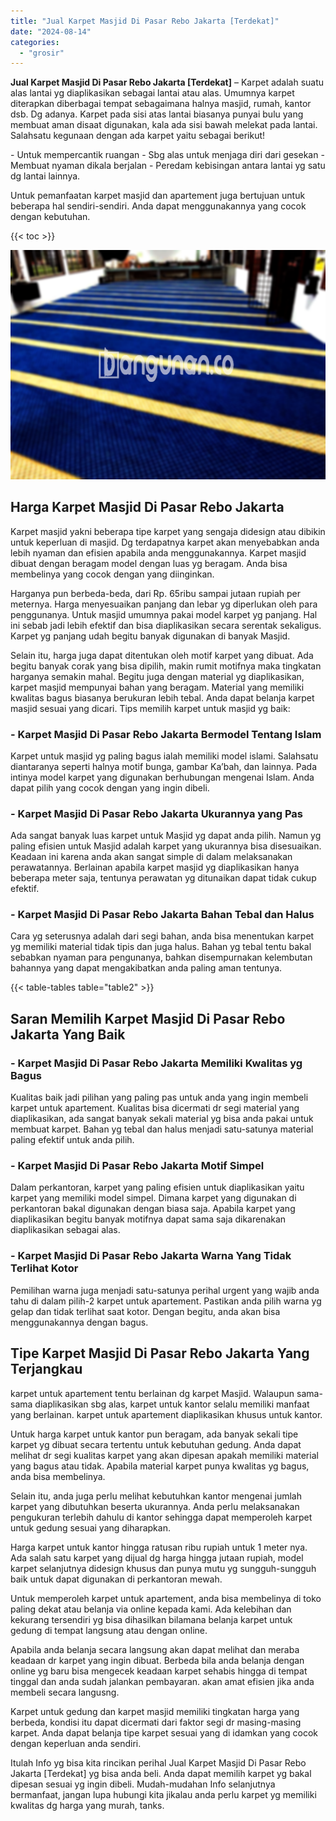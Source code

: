```yaml
---
title: "Jual Karpet Masjid Di Pasar Rebo Jakarta [Terdekat]"
date: "2024-08-14"
categories: 
  - "grosir"
---
```


**Jual Karpet Masjid Di Pasar Rebo Jakarta \[Terdekat\]** – Karpet adalah suatu alas lantai yg diaplikasikan sebagai lantai atau alas. Umumnya karpet diterapkan diberbagai tempat sebagaimana halnya masjid, rumah, kantor dsb. Dg adanya. Karpet pada sisi atas lantai biasanya punyai bulu yang membuat aman disaat digunakan, kala ada sisi bawah melekat pada lantai. Salahsatu kegunaan dengan ada karpet yaitu sebagai berikut!

\- Untuk mempercantik ruangan - Sbg alas untuk menjaga diri dari gesekan - Membuat nyaman dikala berjalan - Peredam kebisingan antara lantai yg satu dg lantai lainnya.

Untuk pemanfaatan karpet masjid dan apartement juga bertujuan untuk beberapa hal sendiri-sendiri. Anda dapat menggunakannya yang cocok dengan kebutuhan.

{{< toc >}}

![Jual Karpet Masjid Di Pasar Rebo Jakarta [Terdekat]](/images/grosir-karpet-murah-17.png)

## Harga Karpet Masjid Di Pasar Rebo Jakarta

Karpet masjid yakni beberapa tipe karpet yang sengaja didesign atau dibikin untuk keperluan di masjid. Dg terdapatnya karpet akan menyebabkan anda lebih nyaman dan efisien apabila anda menggunakannya. Karpet masjid dibuat dengan beragam model dengan luas yg beragam. Anda bisa membelinya yang cocok dengan yang diinginkan.

Harganya pun berbeda-beda, dari Rp. 65ribu sampai jutaan rupiah per meternya. Harga menyesuaikan panjang dan lebar yg diperlukan oleh para penggunanya. Untuk masjid umumnya pakai model karpet yg panjang. Hal ini sebab jadi lebih efektif dan bisa diaplikasikan secara serentak sekaligus. Karpet yg panjang udah begitu banyak digunakan di banyak Masjid.

Selain itu, harga juga dapat ditentukan oleh motif karpet yang dibuat. Ada begitu banyak corak yang bisa dipilih, makin rumit motifnya maka tingkatan harganya semakin mahal. Begitu juga dengan material yg diaplikasikan, karpet masjid mempunyai bahan yang beragam. Material yang memiliki kwalitas bagus biasanya berukuran lebih tebal. Anda dapat belanja karpet masjid sesuai yang dicari. Tips memilih karpet untuk masjid yg baik:

### \- Karpet Masjid Di Pasar Rebo Jakarta Bermodel Tentang Islam

Karpet untuk masjid yg paling bagus ialah memiliki model islami. Salahsatu diantaranya seperti halnya motif bunga, gambar Ka’bah, dan lainnya. Pada intinya model karpet yang digunakan berhubungan mengenai Islam. Anda dapat pilih yang cocok dengan yang ingin dibeli.

### \- Karpet Masjid Di Pasar Rebo Jakarta Ukurannya yang Pas

Ada sangat banyak luas karpet untuk Masjid yg dapat anda pilih. Namun yg paling efisien untuk Masjid adalah karpet yang ukurannya bisa disesuaikan. Keadaan ini karena anda akan sangat simple di dalam melaksanakan perawatannya. Berlainan apabila karpet masjid yg diaplikasikan hanya beberapa meter saja, tentunya perawatan yg ditunaikan dapat tidak cukup efektif.

### \- Karpet Masjid Di Pasar Rebo Jakarta Bahan Tebal dan Halus

Cara yg seterusnya adalah dari segi bahan, anda bisa menentukan karpet yg memiliki material tidak tipis dan juga halus. Bahan yg tebal tentu bakal sebabkan nyaman para pengunanya, bahkan disempurnakan kelembutan bahannya yang dapat mengakibatkan anda paling aman tentunya.

{{< table-tables table="table2" >}}

## Saran Memilih Karpet Masjid Di Pasar Rebo Jakarta Yang Baik

### \- Karpet Masjid Di Pasar Rebo Jakarta Memiliki Kwalitas yg Bagus

Kualitas baik jadi pilihan yang paling pas untuk anda yang ingin membeli karpet untuk apartement. Kualitas bisa dicermati dr segi material yang diaplikasikan, ada sangat banyak sekali material yg bisa anda pakai untuk membuat karpet. Bahan yg tebal dan halus menjadi satu-satunya material paling efektif untuk anda pilih.

### \- Karpet Masjid Di Pasar Rebo Jakarta Motif Simpel

Dalam perkantoran, karpet yang paling efisien untuk diaplikasikan yaitu karpet yang memiliki model simpel. Dimana karpet yang digunakan di perkantoran bakal digunakan dengan biasa saja. Apabila karpet yang diaplikasikan begitu banyak motifnya dapat sama saja dikarenakan diaplikasikan sebagai alas.

### \- Karpet Masjid Di Pasar Rebo Jakarta Warna Yang Tidak Terlihat Kotor

Pemilihan warna juga menjadi satu-satunya perihal urgent yang wajib anda tahu di dalam pilih-2 karpet untuk apartement. Pastikan anda pilih warna yg gelap dan tidak terlihat saat kotor. Dengan begitu, anda akan bisa menggunakannya dengan bagus.

## Tipe Karpet Masjid Di Pasar Rebo Jakarta Yang Terjangkau

karpet untuk apartement tentu berlainan dg karpet Masjid. Walaupun sama-sama diaplikasikan sbg alas, karpet untuk kantor selalu memiliki manfaat yang berlainan. karpet untuk apartement diaplikasikan khusus untuk kantor.

Untuk harga karpet untuk kantor pun beragam, ada banyak sekali tipe karpet yg dibuat secara tertentu untuk kebutuhan gedung. Anda dapat melihat dr segi kualitas karpet yang akan dipesan apakah memiliki material yang bagus atau tidak. Apabila material karpet punya kwalitas yg bagus, anda bisa membelinya.

Selain itu, anda juga perlu melihat kebutuhkan kantor mengenai jumlah karpet yang dibutuhkan beserta ukurannya. Anda perlu melaksanakan pengukuran terlebih dahulu di kantor sehingga dapat memperoleh karpet untuk gedung sesuai yang diharapkan.

Harga karpet untuk kantor hingga ratusan ribu rupiah untuk 1 meter nya. Ada salah satu karpet yang dijual dg harga hingga jutaan rupiah, model karpet selanjutnya didesign khusus dan punya mutu yg sungguh-sungguh baik untuk dapat digunakan di perkantoran mewah.

Untuk memperoleh karpet untuk apartement, anda bisa membelinya di toko paling dekat atau belanja via online kepada kami. Ada kelebihan dan kekurang tersendiri yg bisa dihasilkan bilamana belanja karpet untuk gedung di tempat langsung atau dengan online.

Apabila anda belanja secara langsung akan dapat melihat dan meraba keadaan dr karpet yang ingin dibuat. Berbeda bila anda belanja dengan online yg baru bisa mengecek keadaan karpet sehabis hingga di tempat tinggal dan anda sudah jalankan pembayaran. akan amat efisien jika anda membeli secara langusng.

Karpet untuk gedung dan karpet masjid memiliki tingkatan harga yang berbeda, kondisi itu dapat dicermati dari faktor segi dr masing-masing karpet. Anda dapat belanja tipe karpet sesuai yang di idamkan yang cocok dengan keperluan anda sendiri.

Itulah Info yg bisa kita rincikan perihal Jual Karpet Masjid Di Pasar Rebo Jakarta \[Terdekat\] yg bisa anda beli. Anda dapat memilih karpet yg bakal dipesan sesuai yg ingin dibeli. Mudah-mudahan Info selanjutnya bermanfaat, jangan lupa hubungi kita jikalau anda perlu karpet yg memiliki kwalitas dg harga yang murah, tanks.
